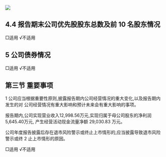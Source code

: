 ![](_page_0_Figure_0.jpeg)

## 4.4 报告期末公司优先股股东总数及前 10 名股东情况

□适用 √不适用

## 5 公司债券情况

□适用 √不适用

## 第三节 重要事项

1 公司应当根据重要性原则,披露报告期内公司经营情况的重大变化,以及报告期内发生的对 公司经营情况有重大影响和预计未来会有重大影响的事项。

报告期内,公司实现营业收入12,998.56万元,实现归属于母公司股东的净利润5,645.40万元, 产生经营活动现金流量净额 29,030.83 万元。

公司年度报告披露后存在退市风险警示或终止上市情形的,应当披露导致退市风险警示或终 2 止上市情形的原因。

□适用 √不适用